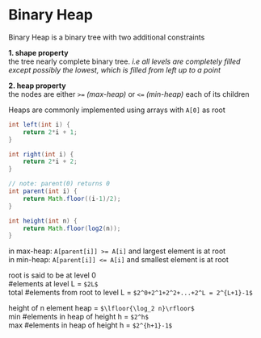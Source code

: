 # Binary Heap

Binary Heap is a binary tree with two additional constraints

**1. shape property**  
the tree nearly complete binary tree. *i.e all levels are completely filled except possibly the lowest, which is filled from left up to a point*

**2. heap property**  
the nodes are either `>=` *(max-heap)* or `<=` *(min-heap)* each of its children

Heaps are commonly implemented using arrays with `A[0]` as root

```java
int left(int i) {
    return 2*i + 1;
}

int right(int i) {
    return 2*i + 2;
}

// note: parent(0) returns 0
int parent(int i) {
    return Math.floor((i-1)/2);
}

int height(int n) {
    return Math.floor(log2(n));
}
```

in max-heap: `A[parent[i]] >= A[i]` and largest element is at root  
in min-heap: `A[parent[i]] <= A[i]` and smallest element is at root

root is said to be at level 0  
#elements at level L = `$2L$`  
total #elements from root to level L = `$2^0+2^1+2^2+...+2^L = 2^{L+1}-1$`

height of n element heap = `$\lfloor{\log_2 n}\rfloor$`  
min #elements in heap of height h = `$2^h$`  
max #elements in heap of height h = `$2^{h+1}-1$`
